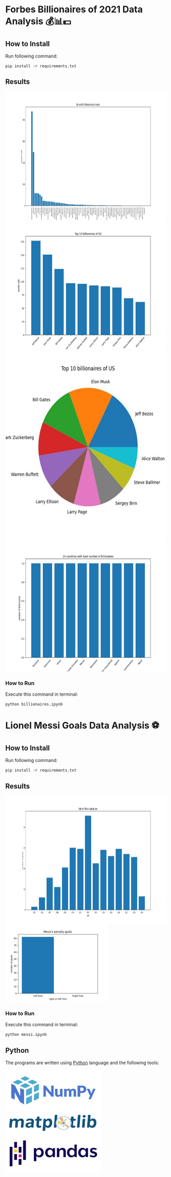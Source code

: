 # Forbes Billionaires of 2021 Data Analysis 💰📊💵

## How to Install
Run following command:
```
pip install -r requirements.txt
```

## Results

<img src="Forbes billionaires of 2021 data analysis\output\1.jpg" width="2400" height="400">
<img src="Forbes billionaires of 2021 data analysis\output\2.jpg" width="600" height="400">
<img src="Forbes billionaires of 2021 data analysis\output\3.jpg" width="600" height="600">
<img src="Forbes billionaires of 2021 data analysis\output\4.jpg" width="600" height="400">

### How to Run
Execute this command in terminal:
```
python billionaires.ipynb
```

# Lionel Messi Goals Data Analysis ⚽

## How to Install
Run following command:
```
pip install -r requirements.txt
```

## Results

<img src="Lionel Messi goals data analysis\output\1.jpg" width="2400" height="400">
<img src="Lionel Messi goals data analysis\output\2.jpg" width="320" height="240">


### How to Run
Execute this command in terminal:

```
python messi.ipynb
```

## Python
The programs are written using [Python](https://www.python.org/) language and the following tools:

<img src="pics/numpy.png" width="300" height="128.2">
<img src="pics/matplotlib.png" width="300" height="65.36">
<img src="pics/pandas.png" width="300" height="121.25">
